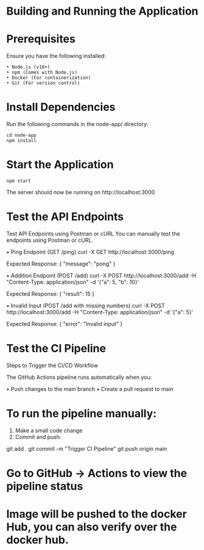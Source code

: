 # Building and Running the Application

# Prerequisites

Ensure you have the following installed:

    • Node.js (v18+)
    • npm (Comes with Node.js)
    • Docker (For containerization)
    • Git (For version control)

# Install Dependencies

Run the following commands in the node-app/ directory:

    cd node-app
    npm install

# Start the Application

    npm start

The server should now be running on http://localhost:3000

# Test the API Endpoints

Test API Endpoints using Postman or cURL
You can manually test the endpoints using Postman or cURL.

• Ping Endpoint (GET /ping)
curl -X GET http://localhost:3000/ping

Expected Response:
{ "message": "pong" }

• Addition Endpoint (POST /add)
curl -X POST http://localhost:3000/add -H "Content-Type: application/json" -d '{"a": 5, "b": 10}'

Expected Response:
{ "result": 15 }

• Invalid Input (POST /add with missing numbers)
curl -X POST http://localhost:3000/add -H "Content-Type: application/json" -d '{"a": 5}'

Expected Response:
{ "error": "Invalid input" }

# Test the CI Pipeline

Steps to Trigger the CI/CD Workflow

The GitHub Actions pipeline runs automatically when you:

• Push changes to the main branch
• Create a pull request to main

# To run the pipeline manually:

1. Make a small code change
2. Commit and push:

git add .
git commit -m "Trigger CI Pipeline"
git push origin main

# Go to GitHub → Actions to view the pipeline status

# Image will be pushed to the docker Hub, you can also verify over the docker hub.
